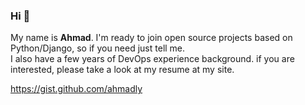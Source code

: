 ### Hi  👋
My name is **Ahmad**. I'm ready to join open source projects based on Python/Django, so if you need just tell me.   
I also have a few years of DevOps experience background. if you are interested, please take a look at my resume at my site. 

https://gist.github.com/ahmadly
